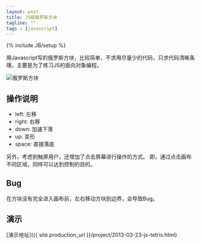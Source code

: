 ```yaml
---
layout: post
title: JS版俄罗斯方块
tagline: ""
tags : [javascript]
---
```

{% include JB/setup %}

用Javascript写的俄罗斯方块，比较简单，不求用尽量少的代码，只求代码清晰条理。主要是为了练习JS的面向对象编程。

<!-- more -->

![俄罗斯方块](https://kdwviq.bay.livefilestore.com/y2pEdw_fGKxcz29kQEu6_hM2Fe2ljK-OCUi3-ivaUOwE9L5nb_nvblaX0ZXdE-qVu71noqbsmfiboEwLpv__dGYna0GF_JKkbFehj3jObVZhJ8/media-20130323.jpg "俄罗斯方块")

## 操作说明
* left: 左移
* right: 右移
* down: 加速下落
* up: 变形
* space: 直接落底

另外，考虑到触屏用户，还增加了点击屏幕进行操作的方式。
即，通过点击画布不同区域，同样可以达到控制的目的。

## Bug
在方块没有完全进入画布前，左右移动方块到边界，会导致Bug。

## 演示

[演示地址]({{ site.production_url }}/project/2013-03-23-js-tetris.html)
